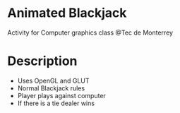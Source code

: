 Animated Blackjack
======
Activity for Computer graphics class @Tec de Monterrey

# Description
* Uses OpenGL and GLUT
* Normal Blackjack rules
* Player plays against computer
* If there is a tie dealer wins
